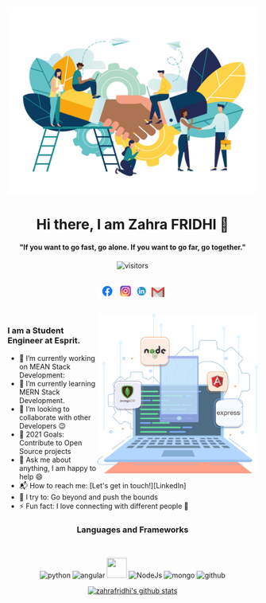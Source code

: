 # ![zohra]( https://github.com/zohra-fridhi/zohra-fridhi/blob/main/Partnership.jpg)

<p>
  <h1 align="center"><b> Hi there, I am Zahra FRIDHI 👋</b></h1>
</p>

<p>
  <h4 align="center"><b>"If you want to go fast, go alone. If you want to go far, go together."</b></h4>
</p>

<p align="center">
    <img align="center" alt="visitors" src="https://gpvc.arturio.dev/Sumanth-Talluri" />
</p>

<p align="center">
<br>
<a href="https://www.facebook.com/zahrafridhii/"><img height="24" src="https://github.com/zohra-fridhi/zohra-fridhi/blob/main/Facebook-logo.png?raw=true" alt="Facebook" /></a>&nbsp;
<a href="https://www.instagram.com/zahra.fridhi/"><img height="24" src="https://github.com/zohra-fridhi/zohra-fridhi/blob/main/ista.png?raw=true" alt="Instagram" /></a>&nbsp;
<a href="https://www.linkedin.com/in/zahra-fridhi-775b2911a/"><img height="24" src="https://github.com/zohra-fridhi/zohra-fridhi/blob/main/linkedIn_PNG38.png?raw=true" alt="LinkedIn" /></a>&nbsp;
<a href="mailto:fridhi.zahraa@gmail.com?subject=Hello%20Zahra"><img height="20" src="https://github.com/zohra-fridhi/zohra-fridhi/blob/main/gmm.png?raw=true" alt="Gmail"/></a>&nbsp;
</p>

<br>

<img align="right" height="320px" alt="GIF" src="https://github.com/zohra-fridhi/zohra-fridhi/blob/main/mean%20stack%20dev.png?raw=true" />

### I am a Student Engineer at Esprit.
- 🔭 I’m currently working on MEAN Stack Development:
- 🌱 I’m currently learning MERN Stack Development.
- 👯 I’m looking to collaborate with other Developers :wink:
- 🥅 2021 Goals: Contribute to Open Source projects
- 💬 Ask me about anything, I am happy to help :smile:
- 📬 How to reach me: [Let's get in touch!][LinkedIn]
- 🧗 I try to: Go beyond and push the bounds
- ⚡ Fun fact: I love connecting with different people :raised_hands:

<h3 align="center">Languages and Frameworks</h3>
<br>
<p align="center">
  <img src="https://www.vectorlogo.zone/logos/python/python-icon.svg" alt="python" width="40" height="40"/>
  <img src="https://seeklogo.com/images/A/angular-logo-CF8B6B5B10-seeklogo.com.png" alt="angular" width="40" height="40"/>
    <img src="https://www.vectorlogo.zone/logos/reactjs/reactjs-icon.svg" width="40" height="40"/> 
    <img src="https://www.logolynx.com/images/logolynx/c5/c509c38cb89bcf556b2051222663f398.png" alt="NodeJs" width="40" height="40"/>
  <img src="https://www.vectorlogo.zone/logos/mongodb/mongodb-icon.svg" alt="mongo" width="40" height="40"/>
  <img src="https://www.vectorlogo.zone/logos/github/github-tile.svg" alt="github" width="40" height="40"/> 
 </p>


<p align="center">
  <a href="https://github.com/zohra-fridhi">
    <img src="https://github-readme-stats.vercel.app/api?username=zohra-fridhi&count_private=true&hide_border=true&show_icons=true" alt="zahrafridhi's github stats">
  </a>
</p>
<!--
<p align="center">
  <a href="https://github.com/zohra-fridhi">
    <img src="https://github-readme-stats.vercel.app/api/top-langs/?username=zohra-fridhi&layout=compact&hide_border=true&show_icons=true&count_private=true" alt="zohra-fridhi's github stats">
  </a>
</p>
-->
